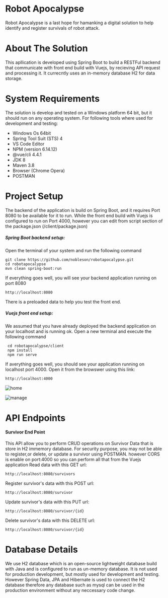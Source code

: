 # Robot Apocalypse
Robot Apocalypse is a last hope for hamanking a digital solution to help identify and register survivals of robot attack.

# About The Solution
This apllication is developed using Spring Boot to build a RESTFul backend that communicate with front end build with Vuejs, by recieving API request and processing it. It currecntly uses an in-memory database H2 for data storage.

# System Requirements
The solution is develop and tested on a Windows platform 64 bit, but it should run on any operating system.
For following tools where used for development and testing:

- Windows Os 64bit
- Spring Tool Suit (STS) 4
- VS Code Editor
- NPM (version 6.14.12)
- @vue/cli 4.4.1
- JDK 8
- Maven 3.8
- Browser (Chrome Opera)
- POSTMAN

# Project Setup
The backend of the application is build on Spring Boot, and it requires Port 8080 to be available for it to run. While the front end build with Vuejs is configured to run on Port 4000, however you can edit from script section of the package.json (/client/package.json) 
##### Spring Boot backend setup:
Open the terminal of your system and run the following command
```
git clone https://github.com/nobleson/robotapocalypse.git
cd robotapocalypse
mvn clean spring-boot:run
```
If everything goes well, you will see your backend application running on port 8080
```
http://localhost:8080
```
There is a preloaded data to help you test the front end.
##### Vuejs front end setup:
We assumed that you have already deployed the backend application on your localhost and is running ok.
Open a new terminal and execute the following command
```
 cd robotapocalypse/client
 npm install
 npm run serve
```
If averything goes well, you should see your application running on localhost port 4000. Open it from the browswer using this link:
```
http://localhost:4000
```
![home](https://user-images.githubusercontent.com/14866971/154072531-812545e5-cdfc-46ab-836e-3d1e25e6bca5.PNG)

![manage](https://user-images.githubusercontent.com/14866971/154072577-3149a611-a724-4556-973b-dba5da01106a.PNG)

# API Endpoints
#### Survivor End Point
This API allow you to perform CRUD operations on Survivor Data that is store in H2 immemory database. For security purpose, you may not be able to register,or delete, or update a survivor using POSTMAN. however CORS is enable on port:4000 so you can perform all that from the Vuejs application
Read data with this GET url: 
```
http://localhost:8080/survivors
```
Register survivor's data with this POST url: 
```
http://localhost:8080/survivor
```
Update survivor's data with this PUT url: 
```
http://localhost:8080/survivor/{id}
```
Delete survivor's data with this DELETE url: 
```
http://localhost:8080/survivor/{id}
```
# Database Details
We use H2 database which is an open-source lightweight database build with Java and is configured to run as un-memory database. 
It is not used for production development, but mostly used for development and testing. However Spring Data, JPA and Hibernate is used to connect the H2 database therefore any database such as mysql can be used in the production environment without any neccessary code change.

